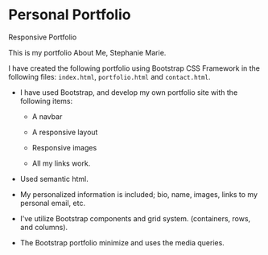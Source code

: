 # Personal Portfolio
Responsive Portfolio

This is my portfolio About Me, Stephanie Marie. 

I have created the following portfolio using Bootstrap CSS Framework in the following files: `index.html`, `portfolio.html` and `contact.html`.

* I have used Bootstrap, and develop my own portfolio site with the following items:

   * A navbar

   * A responsive layout

   * Responsive images

   * All my links work.

* Used semantic html.

* My personalized information is included; bio, name, images, links to my personal email, etc.

*  I've utilize Bootstrap components and grid system. (containers, rows, and columns).

* The Bootstrap portfolio minimize and uses the media queries.









   

